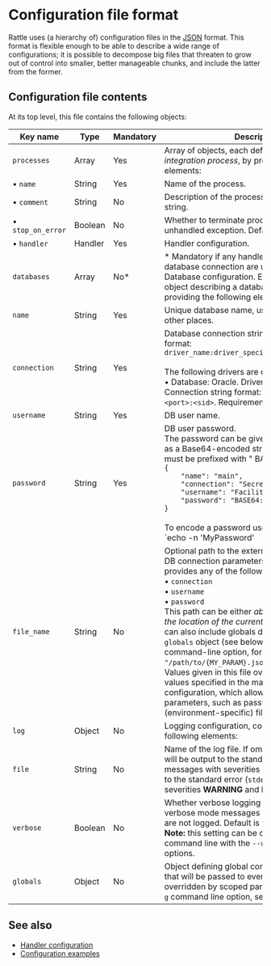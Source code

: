 # Configuration file format

Rattle uses (a hierarchy of) configuration files in the [JSON](http://www.json.org/) format. This format is flexible enough to be able to describe a wide range of configurations; it is possible to decompose big files that threaten to grow out of control into smaller, better manageable chunks, and include the latter from the former.

## Configuration file contents

At its top level, this file contains the following objects:

| Key name         | Type  | Mandatory | Description                                                                                                |
|------------------|-------|-----------|------------------------------------------------------------------------------------------------------------|
|`processes`       |Array  |    Yes    |Array of objects, each defining a certain *data integration process*, by providing the following elements:  |
|• `name`          |String |    Yes    |Name of the process.                                                                                        |
|• `comment`       |String |    No     |Description of the process. Default is empty string.                                                        |
|• `stop_on_error` |Boolean|    No     |Whether to terminate processing on an unhandled exception. Default is `true`.                               |
|• `handler`       |Handler|    Yes    |Handler configuration.                                                                                      |
|`databases`       |Array  |    No*    |* Mandatory if any handlers requiring a database connection are used.<br>Database configuration. Each element is an object describing a database connection by providing the following elements: |
|`name`            |String |    Yes    |Unique database name, used as a reference in other places.                                                  |
|`connection`      |String |    Yes    |Database connection string in the following format:<br>`driver_name:driver_specific_connection_string`<br><br>The following drivers are currently available:<br>• Database: Oracle. Driver name: `oracle`. Connection string format: `oracle:<host>:<port>:<sid>`. Requirements: cx_Oracle 5.1.3+.|
|`username`        |String |    Yes    |DB user name.                                                                                               |
|`password`        |String |    Yes    |DB user password.<br>The password can be given either in plain text or as a Base64-encoded string; in the latter case it must be prefixed with " BASE64:" , for example:<br>`{`<br>`    "name": "main",`<br>`    "connection": "Secret",`<br>`    "username": "Facility",`<br>`    "password": "BASE64:VG9wU2VjcmV0"`<br>`}`<br><br>To encode a password use the command:<br>`echo -n 'MyPassword' | base64`<br>And to decode a password the command:<br>`echo -n 'TXlQYXNzd29yZA==' | base64 -d`|
|`file_name`       |String |    No     |Optional path to the external file that contains DB connection parameters in an object that provides any of the following keys:<br>• `connection`<br>• `username`<br>• `password`<br>This path can be either *absolute* or *relative to the location of the current configuration file*. It can also include globals defined either in the `globals` object (see below) or via the `-g` command-line option, for example: `"/path/to/{MY_PARAM}.json"`.<br>Values given in this file override same-named values specified in the main DB connection configuration, which allows to store connection parameters, such as passwords, in an external (environment-specific) file.|
|`log`             |Object |    No     |Logging configuration, consisting of the following elements:                                                |
|`file`            |String |    No     |Name of the log file. If omitted, all the logging will be output to the standard output (`stdout`) for messages with severities **DEBUG** and **INFO**, and to the standard error (`stderr`) for messages with severities **WARNING** and **ERROR**.|
|`verbose`         |Boolean|    No     |Whether verbose logging must be used. In non-verbose mode messages with **DEBUG** severity are not logged. Default is `false`.<br>**Note:** this setting can be overridden on the command line with the `--verbose` / `--no-verbose` options.|
|`globals`         |Object |    No     |Object defining global configuration parameters that will be passed to every handler (but can be overridden by scoped parameters or using the `-g` command line option, see [Synopsis](index.md)).|

## See also

* [Handler configuration](handler-configuration.md)
* [Configuration examples](configuration-examples.md)
